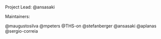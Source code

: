 Project Lead:
@ansasaki

Maintainers:

@maugustosilva
@mpeters
@THS-on
@stefanberger
@ansasaki
@aplanas
@sergio-correia
